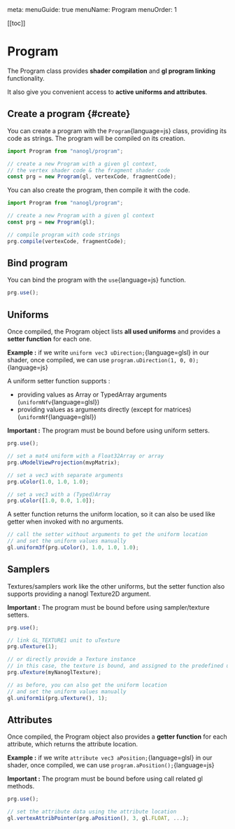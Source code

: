 <route lang="yaml">
meta:
  menuGuide: true
  menuName: Program
  menuOrder: 1
</route>

[[toc]]

# Program

The Program class provides **shader compilation** and **gl program linking** functionality.

It also give you convenient access to **active uniforms and attributes**.

## Create a program {#create}

You can create a program with the `Program`{language=js} class, providing its code as strings. The program will be compiled on its creation.

```js
import Program from "nanogl/program";

// create a new Program with a given gl context,
// the vertex shader code & the fragment shader code
const prg = new Program(gl, vertexCode, fragmentCode);
```

You can also create the program, then compile it with the code.

```js
import Program from "nanogl/program";

// create a new Program with a given gl context
const prg = new Program(gl);

// compile program with code strings
prg.compile(vertexCode, fragmentCode);
```

## Bind program

You can bind the program with the `use`{language=js} function.

```js
prg.use();
```

## Uniforms
Once compiled, the Program object lists **all used uniforms** and provides a **setter function** for each one.

<UICallout>

**Example :** if we write `uniform vec3 uDirection;`{language=glsl} in our shader, once compiled, we can use `program.uDirection(1, 0, 0);`{language=js}

</UICallout>

A uniform setter function supports :
- providing values as Array or TypedArray arguments (`uniformNfv`{language=glsl})
- providing values as arguments directly (except for matrices) (`uniformNf`{language=glsl})

<UICallout type="important">

**Important :** The program must be bound before using uniform setters.

</UICallout>

```js
prg.use();

// set a mat4 uniform with a Float32Array or array
prg.uModelViewProjection(mvpMatrix);

// set a vec3 with separate arguments
prg.uColor(1.0, 1.0, 1.0);

// set a vec3 with a (Typed)Array
prg.uColor([1.0, 0.0, 1.0]);
```

A setter function returns the uniform location, so it can also be used like getter when invoked with no arguments.

```js
// call the setter without arguments to get the uniform location
// and set the uniform values manually
gl.uniform3f(prg.uColor(), 1.0, 1.0, 1.0);
```

## Samplers

Textures/samplers work like the other uniforms, but the setter function also supports providing a nanogl <router-link to="/guide/quick-guides/texture-2d">Texture2D</router-link> argument.

<UICallout type="important">

**Important :** The program must be bound before using sampler/texture setters.

</UICallout>

```js
prg.use();

// link GL_TEXTURE1 unit to uTexture
prg.uTexture(1);

// or directly provide a Texture instance
// in this case, the texture is bound, and assigned to the predefined unit for this sampler
prg.uTexture(myNanoglTexture);

// as before, you can also get the uniform location
// and set the uniform values manually
gl.uniform1i(prg.uTexture(), 1);
```

## Attributes

Once compiled, the Program object also provides a **getter function** for each attribute, which returns the attribute location.

<UICallout>

**Example :** if we write `attribute vec3 aPosition;`{language=glsl} in our shader, once compiled, we can use `program.aPosition();`{language=js}

</UICallout>

<UICallout type="important">

**Important :** The program must be bound before using call related gl methods.

</UICallout>


```js
prg.use();

// set the attribute data using the attribute location
gl.vertexAttribPointer(prg.aPosition(), 3, gl.FLOAT, ...);
```
